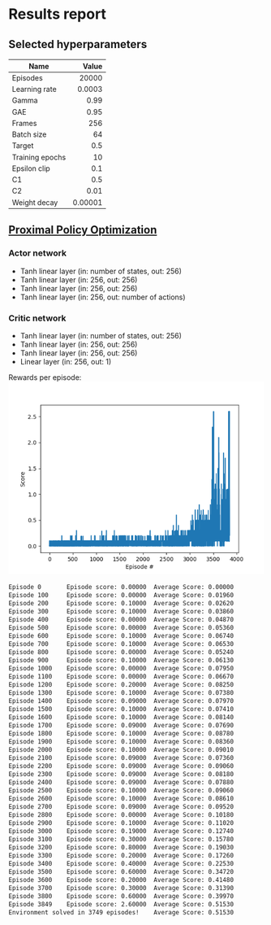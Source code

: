 # Results report

## Selected hyperparameters

|Name|Value|
|---|---:|
|Episodes|20000|
|Learning rate|0.0003|
|Gamma|0.99|
|GAE|0.95|
|Frames|256|
|Batch size|64|
|Target|0.5|
|Training epochs|10|
|Epsilon clip|0.1|
|C1|0.5|
|C2|0.01|
|Weight decay|0.00001|


## [Proximal Policy Optimization](https://arxiv.org/abs/1707.06347)

### Actor network

- Tanh linear layer (in: number of states, out: 256)
- Tanh linear layer (in: 256, out: 256)
- Tanh linear layer (in: 256, out: 256)
- Tanh linear layer (in: 256, out: number of actions)

### Critic network

- Tanh linear layer (in: number of states, out: 256)
- Tanh linear layer (in: 256, out: 256)
- Tanh linear layer (in: 256, out: 256)
- Linear layer (in: 256, out: 1)

Rewards per episode:
![Rewards per episode](plots/rewards.png)

```
Episode 0       Episode score: 0.00000  Average Score: 0.00000
Episode 100     Episode score: 0.00000  Average Score: 0.01960
Episode 200     Episode score: 0.10000  Average Score: 0.02620
Episode 300     Episode score: 0.10000  Average Score: 0.03860
Episode 400     Episode score: 0.00000  Average Score: 0.04870
Episode 500     Episode score: 0.00000  Average Score: 0.05360
Episode 600     Episode score: 0.10000  Average Score: 0.06740
Episode 700     Episode score: 0.10000  Average Score: 0.06530
Episode 800     Episode score: 0.00000  Average Score: 0.05240
Episode 900     Episode score: 0.10000  Average Score: 0.06130
Episode 1000    Episode score: 0.00000  Average Score: 0.07950
Episode 1100    Episode score: 0.00000  Average Score: 0.06670
Episode 1200    Episode score: 0.20000  Average Score: 0.08250
Episode 1300    Episode score: 0.10000  Average Score: 0.07380
Episode 1400    Episode score: 0.09000  Average Score: 0.07970
Episode 1500    Episode score: 0.10000  Average Score: 0.07410
Episode 1600    Episode score: 0.10000  Average Score: 0.08140
Episode 1700    Episode score: 0.09000  Average Score: 0.07690
Episode 1800    Episode score: 0.10000  Average Score: 0.08780
Episode 1900    Episode score: 0.10000  Average Score: 0.08360
Episode 2000    Episode score: 0.10000  Average Score: 0.09010
Episode 2100    Episode score: 0.09000  Average Score: 0.07360
Episode 2200    Episode score: 0.09000  Average Score: 0.09060
Episode 2300    Episode score: 0.09000  Average Score: 0.08180
Episode 2400    Episode score: 0.09000  Average Score: 0.07880
Episode 2500    Episode score: 0.10000  Average Score: 0.09060
Episode 2600    Episode score: 0.10000  Average Score: 0.08610
Episode 2700    Episode score: 0.09000  Average Score: 0.09520
Episode 2800    Episode score: 0.00000  Average Score: 0.10180
Episode 2900    Episode score: 0.10000  Average Score: 0.11020
Episode 3000    Episode score: 0.19000  Average Score: 0.12740
Episode 3100    Episode score: 0.30000  Average Score: 0.15780
Episode 3200    Episode score: 0.80000  Average Score: 0.19030
Episode 3300    Episode score: 0.20000  Average Score: 0.17260
Episode 3400    Episode score: 0.40000  Average Score: 0.22530
Episode 3500    Episode score: 0.60000  Average Score: 0.34720
Episode 3600    Episode score: 0.20000  Average Score: 0.41480
Episode 3700    Episode score: 0.30000  Average Score: 0.31390
Episode 3800    Episode score: 0.60000  Average Score: 0.39970
Episode 3849    Episode score: 2.60000  Average Score: 0.51530
Environment solved in 3749 episodes!    Average Score: 0.51530
```
